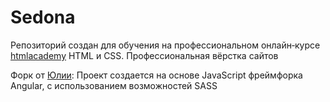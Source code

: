 # Sedona

Репозиторий создан для обучения на профессиональном онлайн‑курсе [htmlacademy](https://htmlacademy.ru/intensive/htmlcss)
HTML и CSS. Профессиональная вёрстка сайтов

Форк от [Юлии](https://github.com/iamlorddop):
Проект создается на основе JavaScript фреймфорка Angular, с использованием возможностей SASS
